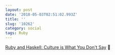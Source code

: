 ```yaml
---
layout: post
date: '2018-05-03T02:51:02.993Z'
title: ''
slug: '10262'
category: social
tags: Ruby
---
```

[Ruby and Haskell: Culture is What You Don&#39;t Say](http://engineering.appfolio.com/appfolio-engineering/2018/4/23/ruby-haskell-culture-is-what-you-dont-say) 🔗
